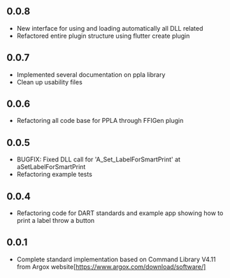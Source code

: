 ## 0.0.8
* New interface for using and loading automatically all DLL related
* Refactored entire plugin structure using flutter create plugin

## 0.0.7
* Implemented several documentation on ppla library
* Clean up usability files

## 0.0.6
* Refactoring all code base for PPLA through FFIGen plugin

## 0.0.5
* BUGFIX: Fixed DLL call for 'A_Set_LabelForSmartPrint' at aSetLabelForSmartPrint
* Refactoring example tests

## 0.0.4
* Refactoring code for DART standards and example app showing how to print a label throw a button

## 0.0.1
* Complete standard implementation based on Command Library V4.11 from Argox website[https://www.argox.com/download/software/]
